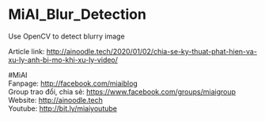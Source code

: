 # MiAI_Blur_Detection
Use OpenCV to detect blurry image

Article link: http://ainoodle.tech/2020/01/02/chia-se-ky-thuat-phat-hien-va-xu-ly-anh-bi-mo-khi-xu-ly-video/

#MìAI <br>
Fanpage: http://facebook.com/miaiblog<br>
Group trao đổi, chia sẻ: https://www.facebook.com/groups/miaigroup<br>
Website: http://ainoodle.tech<br>
Youtube: http://bit.ly/miaiyoutube<br>
